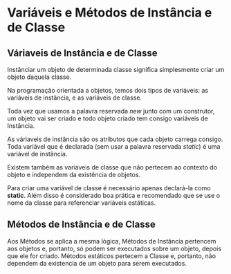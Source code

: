 # Variáveis e Métodos de Instância e de Classe

## Váriaveis de Instância e de Classe

Instânciar um objeto de determinada classe significa simplesmente criar um objeto daquela classe.

Na programação orientada a objetos, temos dois tipos de variáveis: as variáveis de instância, e as variáveis de classe.

Toda vez que usamos a palavra reservada *new* junto com um construtor, um objeto vai ser criado e todo objeto criado tem consigo variáveis de Instância.

As váriaveis de instância são os atributos que cada objeto carrega consigo.
Toda variável que é declarada (sem usar a palavra reservada *static*) é uma variável de instância.

Existem também as variáveis de classe que não pertecem ao contexto do objeto e independem da existência de objetos.

Para criar uma variável de classe é necessário apenas declará-la como **static**.
Além disso é considerado boa prática e recomendado que se use o nome da classe para referenciar variáveis estáticas.


## Métodos de Instância e de Classe

Aos Métodos se aplica a mesma lógica, Métodos de Instância pertencem aos objetos e, portanto, só podem ser executados sobre um objeto, depois que ele for criado.
Métodos estáticos pertecem a Classe e, portanto, não dependem da existencia de um objeto para serem executados.

